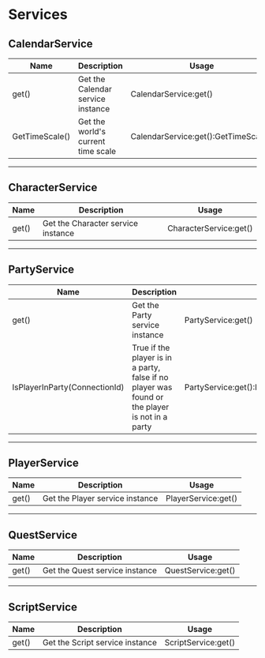 # Services

## CalendarService

<table data-full-width="true"><thead><tr><th>Name</th><th>Description</th><th>Usage</th></tr></thead><tbody><tr><td>get()</td><td>Get the Calendar service instance</td><td>CalendarService:get()</td></tr><tr><td>GetTimeScale()</td><td>Get the world's current time scale</td><td>CalendarService:get():GetTimeScale()</td></tr></tbody></table>

***



## CharacterService

<table data-full-width="true"><thead><tr><th>Name</th><th>Description</th><th>Usage</th></tr></thead><tbody><tr><td>get()</td><td>Get the Character service instance</td><td>CharacterService:get()</td></tr></tbody></table>

***



## PartyService

<table data-full-width="true"><thead><tr><th>Name</th><th>Description</th><th>Usage</th></tr></thead><tbody><tr><td>get()</td><td>Get the Party service instance</td><td>PartyService:get()</td></tr><tr><td>IsPlayerInParty(ConnectionId)</td><td>True if the player is in a party, false if no player was found or the player is not in a party</td><td>PartyService:get():IsPlayerInParty(player:GetConnectionId())</td></tr></tbody></table>

***



## PlayerService

<table data-full-width="true"><thead><tr><th>Name</th><th>Description</th><th>Usage</th></tr></thead><tbody><tr><td>get()</td><td>Get the Player service instance</td><td>PlayerService:get()</td></tr></tbody></table>

***



## QuestService

<table data-full-width="true"><thead><tr><th>Name</th><th>Description</th><th>Usage</th></tr></thead><tbody><tr><td>get()</td><td>Get the Quest service instance</td><td>QuestService:get()</td></tr></tbody></table>

***



## ScriptService

<table data-full-width="true"><thead><tr><th>Name</th><th>Description</th><th>Usage</th></tr></thead><tbody><tr><td>get()</td><td>Get the Script service instance</td><td>ScriptService:get()</td></tr></tbody></table>

